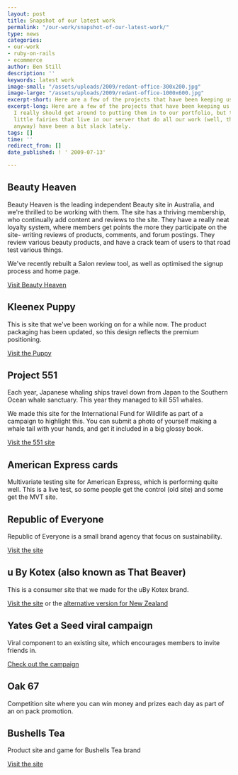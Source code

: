 ```yaml
---
layout: post
title: Snapshot of our latest work
permalink: "/our-work/snapshot-of-our-latest-work/"
type: news
categories:
- our-work
- ruby-on-rails
- ecommerce
author: Ben Still
description: ''
keywords: latest work
image-small: "/assets/uploads/2009/redant-office-300x200.jpg"
image-large: "/assets/uploads/2009/redant-office-1000x600.jpg"
excerpt-short: Here are a few of the projects that have been keeping us busy lately
excerpt-long: Here are a few of the projects that have been keeping us busy lately.
  I really should get around to putting them in to our portfolio, but the army of
  little fairies that live in our server that do all our work (well, the hard stuff
  anyway) have been a bit slack lately.
tags: []
time: ''
redirect_from: []
date_published: ! ' 2009-07-13'

---
```

## Beauty Heaven

Beauty Heaven is the leading independent Beauty site in Australia, and we're thrilled to be working with them. The site has a thriving membership, who continually add content and reviews to the site. They have a really neat loyalty system, where members get points the more they participate on the site- writing reviews of products, comments, and forum postings. They review various beauty products, and have a crack team of users to that road test various things.

We've recently rebuilt a Salon review tool, as well as optimised the signup process and home page.

[Visit Beauty Heaven](http://www.beautyheaven.com.au)

## Kleenex Puppy

This is site that we've been working on for a while now. The product packaging has been updated, so this design reflects the premium positioning.

[Visit the Puppy](http://www.kleenexpuppy.com.au)

## Project 551

Each year, Japanese whaling ships travel down from Japan to the Southern Ocean whale sanctuary. This year they managed to kill 551 whales.

We made this site for the International Fund for Wildlife as part of a campaign to highlight this. You can submit a photo of yourself making a whale tail with your hands, and get it included in a big glossy book.

[Visit the 551 site](http://www.project551.org)

## American Express cards

Multivariate testing site for American Express, which is performing quite well. This is a live test, so some people get the control (old site) and some get the MVT site.

## Republic of Everyone

Republic of Everyone is a small brand agency that focus on sustainability.

[Visit the site](http://www.republicofeveryone.com)

## u By Kotex (also known as That Beaver)

This is a consumer site that we made for the uBy Kotex brand.

[Visit the site](http://www.ubykotex.com.au) or the [alternative version for New Zealand](http://www.ubykotex.co.nz)

## Yates Get a Seed viral campaign

Viral component to an existing site, which encourages members to invite friends in.

[Check out the campaign](http://www.yates.com.au)

## Oak 67

Competition site where you can win money and prizes each day as part of an on pack promotion.

## Bushells Tea

Product site and game for Bushells Tea brand

[Visit the site](http://www.bushells.com.au)
